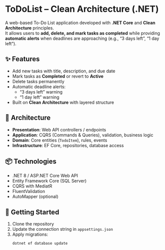 # ToDoList – Clean Architecture (.NET)

A web-based To-Do List application developed with **.NET Core** and **Clean Architecture** principles.  
It allows users to **add, delete, and mark tasks as completed** while providing **automatic alerts** when deadlines are approaching (e.g., “3 days left”, “1 day left”).

## ✨ Features
- Add new tasks with title, description, and due date
- Mark tasks as **Completed** or revert to **Active**
- Delete tasks permanently
- Automatic deadline alerts:
  - “3 days left” warning
  - “1 day left” warning
- Built on **Clean Architecture** with layered structure

## 🧱 Architecture
- **Presentation**: Web API controllers / endpoints  
- **Application**: CQRS (Commands & Queries), validation, business logic  
- **Domain**: Core entities (`TodoItem`), rules, events  
- **Infrastructure**: EF Core, repositories, database access  

## 📦 Technologies
- .NET 8 / ASP.NET Core Web API  
- Entity Framework Core (SQL Server)  
- CQRS with MediatR  
- FluentValidation  
- AutoMapper (optional)  

## 🚀 Getting Started
1. Clone the repository  
2. Update the connection string in `appsettings.json`  
3. Apply migrations:
   ```bash
   dotnet ef database update
